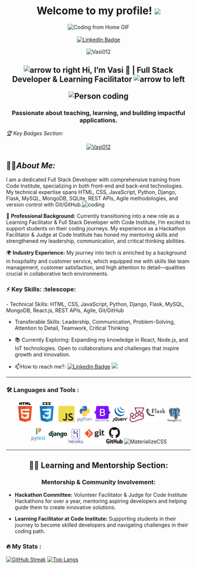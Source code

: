 <h1 align="center">
  Welcome to my profile!
  <img src="https://media.giphy.com/media/hvRJCLFzcasrR4ia7z/giphy.gif" width="30px"/>
</h1>
<div id="header" align="center">
  <img src="https://media.giphy.com/media/M9gbBd9nbDrOTu1Mqx/giphy.gif" width="100" alt="Coding from Home GIF"/>
</div>
<br/>
<div id="badges" align="center">
  <a href="https://www.linkedin.com/in/vasilicapavaloi/">
    <img src="https://img.shields.io/badge/LinkedIn-blue?style=for-the-badge&logo=linkedin&logoColor=white" alt="LinkedIn Badge"/>
  </a>
</div>
<p align="center" target="blank"><img align="center" src="https://komarev.com/ghpvc/?username=Vasi012&label=Profile%20views&color=0e75b6&style=flat" alt="Vasi012" /> </p>
<h2 align="center">
  <img src="https://bestanimations.com/media/right/689323598right-arrow31.gif" width="30" alt="arrow to right"/>
  Hi, I’m Vasi 👋 | Full Stack Developer & Learning Facilitator
  <img src="https://bestanimations.com/media/left/1229743899left-arrow-17.gif" width="30" alt="arrow to left"/>
 <p align="center"><img src=https://media.tenor.com/qJ5evVs-_uUAAAAC/coding.gif alt="Person coding"><p>
<h3 align="center">Passionate about teaching, learning, and building impactful applications.</h3>
  <em>🏆 Key Badges Section:</em>
   
<p align="center"> <a href="https://github.com/ryo-ma/github-profile-trophy"><img src="https://github-profile-trophy.vercel.app/?username=Vasi012" alt="Vasi012" /></a> </p>
<h2> 👨‍💻<em>About Me:</em></h2>
 <p>I am a dedicated Full Stack Developer with comprehensive training from Code Institute, specializing in both front-end and back-end technologies. My technical expertise spans HTML, CSS, JavaScript, Python, Django, Flask, MySQL, MongoDB, SQLite, REST APIs, Agile methodologies, and version control with Git/GitHub.<img src="https://media.giphy.com/media/WUlplcMpOCEmTGBtBW/giphy.gif" width="40" alt="coding"></p>

<p>💼 <strong>Professional Background:</strong> Currently transitioning into a new role as a Learning Facilitator & Full Stack Developer with Code Institute, I’m excited to support students on their coding journeys. My experience as a Hackathon Facilitator & Judge at Code Institute has honed my mentoring skills and strengthened my leadership, communication, and critical thinking abilities.</p>

<p>🌍 <strong>Industry Experience:</strong> My journey into tech is enriched by a background in hospitality and customer service, which equipped me with skills like team management, customer satisfaction, and high attention to detail—qualities crucial in collaborative tech environments.</p>

<h3>⚡ Key Skills: :telescope: </h3> 
- Technical Skills: HTML, CSS, JavaScript, Python, Django, Flask, MySQL, MongoDB, React.js, REST APIs, Agile, Git/GitHub

- Transferable Skills: Leadership, Communication, Problem-Solving, Attention to Detail, Teamwork, Critical Thinking
  
- 📚 Currently Exploring: Expanding my knowledge in React, Node.js, and IoT technologies. Open to collaborations and challenges that inspire growth and innovation.
  
- :mailbox:How to reach me?: [![Linkedin Badge](https://img.shields.io/badge/-LinkedIn-blue?style=flat&logo=Linkedin&logoColor=white)](https://www.linkedin.com/in/vasilicapavaloi/) <img src="https://static.wixstatic.com/media/8063f4_f1b555414e674a07a8f92a85dac3c049~mv2.gif" width="30"/>
---

### :hammer_and_wrench: Languages and Tools :
<div align="center">
  <img src="https://raw.githubusercontent.com/devicons/devicon/1119b9f84c0290e0f0b38982099a2bd027a48bf1/icons/html5/html5-original-wordmark.svg" width="55" alt="HTML5">
  <img src="https://raw.githubusercontent.com/devicons/devicon/1119b9f84c0290e0f0b38982099a2bd027a48bf1/icons/css3/css3-original-wordmark.svg" width="55" alt="CSS3">
  <img src="https://raw.githubusercontent.com/devicons/devicon/1119b9f84c0290e0f0b38982099a2bd027a48bf1/icons/javascript/javascript-original.svg" width="45" alt="JavaScript">
  <img src="https://raw.githubusercontent.com/devicons/devicon/1119b9f84c0290e0f0b38982099a2bd027a48bf1/icons/python/python-original-wordmark.svg" width="45" alt="Python">
  <img src="https://raw.githubusercontent.com/devicons/devicon/1119b9f84c0290e0f0b38982099a2bd027a48bf1/icons/bootstrap/bootstrap-original-wordmark.svg" width="45" alt="Bootstrap">
  <img src="https://raw.githubusercontent.com/devicons/devicon/1119b9f84c0290e0f0b38982099a2bd027a48bf1/icons/jquery/jquery-original-wordmark.svg" width="45" alt="jQuery">
  <img src="https://raw.githubusercontent.com/devicons/devicon/1119b9f84c0290e0f0b38982099a2bd027a48bf1/icons/jest/jest-plain.svg" width="40" alt="Jest">
  <img src="https://raw.githubusercontent.com/devicons/devicon/1119b9f84c0290e0f0b38982099a2bd027a48bf1/icons/flask/flask-original-wordmark.svg" width="55" alt="Flask">
  <img src="https://raw.githubusercontent.com/devicons/devicon/1119b9f84c0290e0f0b38982099a2bd027a48bf1/icons/postgresql/postgresql-original-wordmark.svg" width="40" alt="PostgreSQL">
  <img src="https://raw.githubusercontent.com/devicons/devicon/1119b9f84c0290e0f0b38982099a2bd027a48bf1/icons/pytest/pytest-original-wordmark.svg" width="47" alt="PyTest">
  <img src="https://raw.githubusercontent.com/devicons/devicon/1119b9f84c0290e0f0b38982099a2bd027a48bf1/icons/django/django-plain-wordmark.svg" width="50" alt="django">
  <img src="https://raw.githubusercontent.com/devicons/devicon/1119b9f84c0290e0f0b38982099a2bd027a48bf1/icons/heroku/heroku-original-wordmark.svg" width="40" alt="Heroku">
  <img src="https://raw.githubusercontent.com/devicons/devicon/1119b9f84c0290e0f0b38982099a2bd027a48bf1/icons/git/git-original-wordmark.svg" width="55" alt="Git">
  <img src="https://raw.githubusercontent.com/devicons/devicon/1119b9f84c0290e0f0b38982099a2bd027a48bf1/icons/github/github-original-wordmark.svg" width="45" alt="GitHub">
  <img src="https://seeklogo.com/images/M/materialize-logo-0FCAD8A6F8-seeklogo.com.png" width="60" alt="MaterializeCSS">
</div>

---
<h2 align="center"> 🧑‍🏫 <strong>Learning and Mentorship Section:</strong></h2>
<h3 align="center">Mentorship & Community Involvement:</h3>

- <strong> Hackathon Committee:</strong> Volunteer Facilitator & Judge for Code Institute Hackathons for over a year, mentoring aspiring developers and helping guide them to create innovative solutions.
  
- <strong> Learning Facilitator at Code Institute:</strong> Supporting students in their journey to become skilled developers and navigating challenges in their coding path.
  
### :fire: My Stats :

[![GitHub Streak](http://github-readme-streak-stats.herokuapp.com?user=Vasi012&theme=ads-juicy-fresh&hide_border=true&date_format=j%20M%5B%20Y%5D)](https://git.io/streak-stats)
[![Top Langs](https://github-readme-stats.vercel.app/api/top-langs/?username=Vasi012&layout=compact&theme=vision-friendly-dark)](https://github.com/anuraghazra/github-readme-stats)
